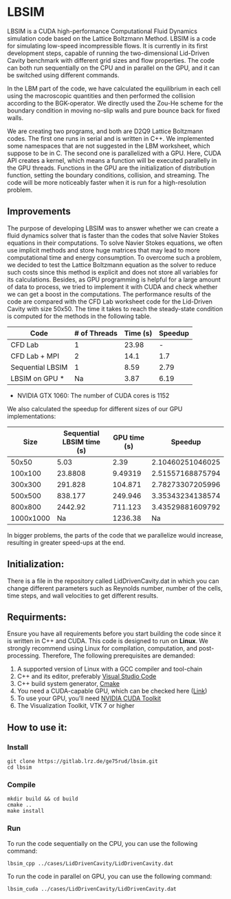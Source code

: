 # LBSIM
LBSIM is a CUDA high-performance Computational Fluid Dynamics simulation code based on the Lattice Boltzmann Method. LBSIM is a code for simulating low-speed incompressible flows. It is currently in its first development steps, capable of running the two-dimensional Lid-Driven Cavity benchmark with different grid sizes and flow properties. The code can both run sequentially on the CPU and in parallel on the GPU, and it can be switched using different commands. 


In the LBM part of the code, we have calculated the equilibrium in each cell using the macroscopic quantities and then performed the collision according to the BGK-operator. We directly used the Zou-He scheme for the boundary condition in moving no-slip walls and pure bounce back for fixed walls. 


We are creating two programs, and both are D2Q9 Lattice Boltzmann codes. The first one runs in serial and is written in C++. We implemented some namespaces that are not suggested in the LBM worksheet, which suppose to be in C. The second one is parallelized with a GPU. Here, CUDA API creates a kernel, which means a function will be executed parallelly in the GPU threads.  Functions in the GPU are the initialization of distribution function, setting the boundary conditions, collision, and streaming. The code will be more noticeably faster when it is run for a high-resolution problem.

## Improvements
The purpose of developing LBSIM was to answer whether we can create a fluid dynamics solver that is faster than the codes that solve Navier Stokes equations in their computations. To solve Navier Stokes equations, we often use implicit methods and store huge matrices that may lead to more computational time and energy consumption. To overcome such a problem, we decided to test the Lattice Boltzmann equation as the solver to reduce such costs since this method is explicit and does not store all variables for its calculations. Besides, as GPU programming is helpful for a large amount of data to process, we tried to implement it with CUDA and check whether we can get a boost in the computations. The performance results of the code are compared with the CFD Lab worksheet code for the Lid-Driven Cavity with size 50x50. The time it takes to reach the steady-state condition is computed for the methods in the following table.

| Code             | # of Threads | Time (s)  | Speedup |
| ---------------- | ------------ | --------- | ------- |
| CFD Lab          | 1            | 23.98     | -       |
| CFD Lab + MPI    | 2            | 14.1      | 1.7     |
| Sequential LBSIM | 1            | 8.59      | 2.79    |
| LBSIM on GPU *   | Na           | 3.87      | 6.19    |

* NVIDIA GTX 1060: The number of CUDA cores is 1152

We also calculated the speedup for different sizes of our GPU implementations:

| Size        |	Sequential LBSIM time (s) |	GPU time (s)       | Speedup          |
| ----------- | ------------------------- | ------------------ | ---------------- |
| 50x50	      | 5.03	                  | 2.39	           | 2.10460251046025 |
| 100x100     | 23.8808	                  | 9.49319            | 2.51557168875794 |
| 300x300     | 291.828	                  | 104.871	           | 2.78273307205996 |
| 500x500     | 838.177	                  | 249.946	           | 3.35343234138574 |
| 800x800     | 2442.92	                  | 711.123	           | 3.43529881609792 |
| 1000x1000   | Na	                      | 1236.38	           | Na               |

In bigger problems, the parts of the code that we parallelize would increase, resulting in greater speed-ups at the end.

## Initialization:
There is a file in the repository called LidDrivenCavity.dat in which you can change different parameters such as Reynolds number, number of the cells, time steps, and wall velocities to get different results.

## Requirments:
Ensure you have all requirements before you start building the code since it is written in C++ and CUDA. This code is designed to run on **Linux**. We strongly recommend using Linux for compilation, computation, and post-processing. Therefore, The following prerequisites are demanded:

1. A supported version of Linux with a GCC compiler and tool-chain
2. C++ and its editor, preferably [Visual Studio Code](https://code.visualstudio.com/docs/setup/linux)
3. C++ build system generator, [Cmake](https://cmake.org/install/)
4. You need a CUDA-capable GPU, which can be checked here ([Link](https://docs.nvidia.com/cuda/cuda-installation-guide-linux/index.html#verify-you-have-cuda-enabled-system))
5. To use your GPU, you’ll need [NVIDIA CUDA Toolkit](https://developer.nvidia.com/cuda-toolkit)
6. The Visualization Toolkit, VTK 7 or higher


## How to use it:

### Install
```
git clone https://gitlab.lrz.de/ge75rud/lbsim.git
cd lbsim
```

### Compile
```
mkdir build && cd build
cmake ..
make install
```

### Run
To run the code sequentially on the CPU, you can use the following command: 

`lbsim_cpp ../cases/LidDrivenCavity/LidDrivenCavity.dat`

To run the code in parallel on GPU, you can use the following command: 

`lbsim_cuda ../cases/LidDrivenCavity/LidDrivenCavity.dat`






